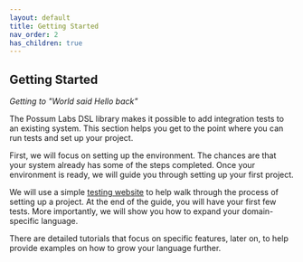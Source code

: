 ```yaml
---
layout: default
title: Getting Started
nav_order: 2
has_children: true
---
```


## Getting Started

*Getting to "World said Hello back"*

The Possum Labs DSL library makes it possible to add integration tests to an existing system. This section helps you get to the point where you can run tests and set up your project. 

First, we will focus on setting up the environment. The chances are that your system already has some of the steps completed. Once your environment is ready, we will guide you through setting up your first project.

We will use a simple [testing website](http://possumlabs.com/testsite/) to help walk through the process of setting up a project. At the end of the guide, you will have your first few tests. More importantly, we will show you how to expand your domain-specific language. 

There are detailed tutorials that focus on specific features, later on, to help provide examples on how to grow your language further. 
